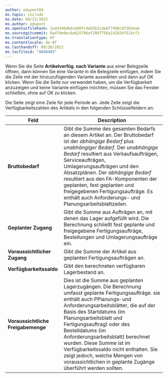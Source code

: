 ```yaml
---
author: edupont04
ms.topic: include
ms.date: 09/21/2022
ms.author: edupont
ms.openlocfilehash: 1ed4346dbdcbd6fc4eb5b3cde677498c9f3b5ea6
ms.sourcegitcommit: 8ad79e0ec6e625796af298f756a142624f514cf3
ms.translationtype: HT
ms.contentlocale: de-AT
ms.lasthandoff: 09/30/2022
ms.locfileid: "9608403"
---
```

Wenn Sie die Seite **Artikelverfüg. nach Variante** aus einer Belegzeile öffnen, dann können Sie eine Variante in die Belegzeile einfügen, indem Sie die Zeile mit der hinzuzufügenden Variante auswählen und dann auf OK klicken. Wenn Sie die Seite nur verwendet haben, um die Verfügbarkeit anzuzeigen und keine Variante einfügen möchten, müssen Sie das Fenster schließen, ohne auf OK zu klicken.

Die Seite zeigt eine Zeile für jede Periode an. Jede Zeile zeigt die Verfügbarkeitszahlen des Artikels in den folgenden Schlüsselfeldern an:

| Feld | Description |
|--|--|
| **Bruttobedarf**| Gibt die Summe des gesamten Bedarfs an diesem Artikel an. Der Bruttobedarf ist der *abhängige Bedarf* plus *unabhängiger Bedarf*. Der *unabhängige Bedarf* resultiert aus Verkaufsaufträgen, Serviceaufträgen, Umlagerungsaufträgen und den Absatzplänen. Der *abhängige Bedarf* resultiert aus den FA-Komponenten der geplanten, fest geplanten und freigegebenen Fertigungsaufträge. Es enthält auch Anforderungs- und Planungsarbeitsblattzeilen.|
| **Geplanter Zugang** | Gibt die Summe aus Aufträgen an, mit denen das Lager aufgefüllt wird. Die Berechnung schließt fest geplante und freigegebene Fertigungsaufträge, Bestellungen und Umlagerungsaufträge ein. |
| **Voraussichtlicher Zugang** | Gibt die Summe der Artikel aus geplanten Fertigungsaufträgen an. |
| **Verfügbarkeitssaldo** | Gibt den berechneten verfügbaren Lagerbestand an. |
| **Voraussichtliche Freigabemenge** | Dies ist die Summe aus geplanten Lagerzugängen. Die Berechnung umfasst geplante Fertigungsaufträge. sie enthält auch PPlanungs‑ und Anforderungsarbeitsblätter, die auf der Basis des Startdatums (im Planungsarbeitsblatt und Fertigungsauftrag) oder des Bestelldatums (im Anforderungsarbeitsblatt) berechnet wurden. Diese Summe ist im Verfügbarkeitssaldo nicht enthalten. Sie zeigt jedoch, welche Mengen von voraussichtlichen in geplante Zugänge überführt werden sollten. |

